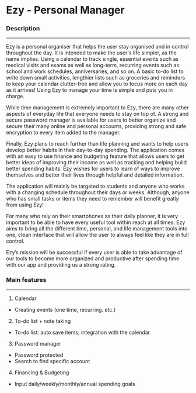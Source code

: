 # Ezy - Personal Manager

### Description
---
Ezy is a personal organiser that helps the user stay organised and in control throughout the day. It is intended to make the user's life simpler, as the name implies. Using a calendar to track single, essential events such as medical visits and exams as well as long-term, recurring events such as school and work schedules, anniversaries, and so on. A basic to-do list to write down small activities, lengthier lists such as groceries and reminders to keep your calendar clutter-free and allow you to focus more on each day as it arrives! Using Ezy to manage your time is simple and puts you in charge.

While time management is extremely important to Ezy, there are many other aspects of everyday life that everyone needs to stay on top of. A strong and secure password manager is available for users to better organize and secure their many online and personal accounts, providing strong and safe encryption to every item added to the manager.

Finally, Ezy plans to reach further than life planning and wants to help users develop better habits in their day-to-day spending. The application comes with an easy to use finance and budgeting feature that allows users to get better ideas of improving their income as well as tracking and helping build better spending habits. Ezy wishes for users to learn of ways to improve themselves and better their lives through helpful and detailed information.

The application will mainly be targeted to students and anyone who works with a changing schedule throughout their days or weeks. Although, anyone who has small tasks or items they need to remember will benefit greatly from using Ezy!

For many who rely on their smartphones as their daily planner, it is very important to be able to have every useful tool within reach at all times. Ezy aims to bring all the different time, personal, and life management tools into one, clean interface that will allow the user to always feel like they are in full control.

Ezy’s mission will be successful if every user is able to take advantage of our tools to become more organized and productive after spending time with our app and providing us a strong rating.

### Main features
---
1. Calendar
 - Creating events (one time, recurring. etc.)

2. To-do list + note taking
 - To-do list: auto save items; integration with the calendar

3. Password manager
 - Password protected
 - Search to find specific account

4. Financing & Budgeting
 - Input daily/weekly/monthly/annual spending goals
